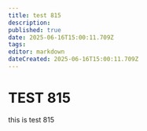 ```yaml
---
title: test 815
description: 
published: true
date: 2025-06-16T15:00:11.709Z
tags: 
editor: markdown
dateCreated: 2025-06-16T15:00:11.709Z
---
```


# TEST 815
this is test 815
